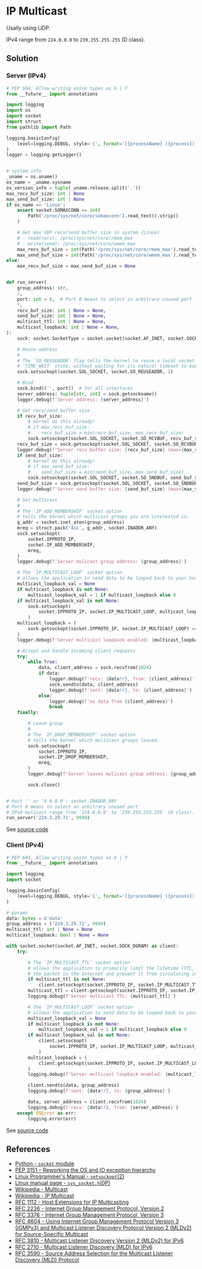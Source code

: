 # IP Multicast

Usally using UDP.

IPv4 range from `224.0.0.0` to `239.255.255.255` (D class).

## Solution

### Server (IPv4)

```python
# PEP 604, Allow writing union types as X | Y
from __future__ import annotations

import logging
import os
import socket
import struct
from pathlib import Path

logging.basicConfig(
    level=logging.DEBUG, style='{', format='[{processName} ({process})] {message}'
)
logger = logging.getLogger()


# system info
_uname = os.uname()
os_name = _uname.sysname
os_version_info = tuple(_uname.release.split('.'))
max_recv_buf_size: int | None
max_send_buf_size: int | None
if os_name == 'Linux':
    assert socket.SOMAXCONN == int(
        Path('/proc/sys/net/core/somaxconn').read_text().strip()
    )

    # Get max UDP recv/send buffer size in system (Linux)
    # - read(recv): /proc/sys/net/core/rmem_max
    # - write(send): /proc/sys/net/core/wmem_max
    max_recv_buf_size = int(Path('/proc/sys/net/core/rmem_max').read_text().strip())
    max_send_buf_size = int(Path('/proc/sys/net/core/wmem_max').read_text().strip())
else:
    max_recv_buf_size = max_send_buf_size = None


def run_server(
    group_address: str,
    /,
    port: int = 0,  # Port 0 means to select an arbitrary unused port
    *,
    recv_buf_size: int | None = None,
    send_buf_size: int | None = None,
    multicast_ttl: int | None = None,
    multicast_loopback: int | None = None,
):
    sock: socket.SocketType = socket.socket(socket.AF_INET, socket.SOCK_DGRAM)

    # Reuse address
    #
    # The `SO_REUSEADDR` flag tells the kernel to reuse a local socket in
    # `TIME_WAIT` state, without waiting for its natural timeout to expire
    sock.setsockopt(socket.SOL_SOCKET, socket.SO_REUSEADDR, 1)

    # Bind
    sock.bind(('', port))  # for all interfaces
    server_address: tuple[str, int] = sock.getsockname()
    logger.debug(f'Server address: {server_address}')

    # Set recv/send buffer size
    if recv_buf_size:
        # kernel do this already!
        # if max_recv_buf_size:
        #    recv_buf_size = min(recv_buf_size, max_recv_buf_size)
        sock.setsockopt(socket.SOL_SOCKET, socket.SO_RCVBUF, recv_buf_size)
    recv_buf_size = sock.getsockopt(socket.SOL_SOCKET, socket.SO_RCVBUF)
    logger.debug(f'Server recv buffer size: {recv_buf_size} (max={max_recv_buf_size})')
    if send_buf_size:
        # kernel do this already!
        # if max_send_buf_size:
        #    send_buf_size = min(send_buf_size, max_send_buf_size)
        sock.setsockopt(socket.SOL_SOCKET, socket.SO_SNDBUF, send_buf_size)
    send_buf_size = sock.getsockopt(socket.SOL_SOCKET, socket.SO_SNDBUF)
    logger.debug(f'Server send buffer size: {send_buf_size} (max={max_send_buf_size})')

    # Set multicast
    #
    # The `IP_ADD_MEMBERSHIP` socket option
    # tells the kernel which multicast groups you are interested in.
    g_addr = socket.inet_aton(group_address)
    mreq = struct.pack('4sL', g_addr, socket.INADDR_ANY)
    sock.setsockopt(
        socket.IPPROTO_IP,
        socket.IP_ADD_MEMBERSHIP,
        mreq,
    )
    logger.debug(f'Server mulicast group address: {group_address}')

    # The `IP_MULTICAST_LOOP` socket option
    # allows the application to send data to be looped back to your host or not.
    multicast_loopback_val = None
    if multicast_loopback is not None:
        multicast_loopback_val = 1 if multicast_loopback else 0
    if multicast_loopback_val is not None:
        sock.setsockopt(
            socket.IPPROTO_IP, socket.IP_MULTICAST_LOOP, multicast_loopback_val
        )
    multicast_loopback = (
        sock.getsockopt(socket.IPPROTO_IP, socket.IP_MULTICAST_LOOP) == 1
    )
    logger.debug(f'Server multicast loopback enabled: {multicast_loopback}')

    # Accept and handle incoming client requests
    try:
        while True:
            data, client_address = sock.recvfrom(1024)
            if data:
                logger.debug(f'recv: {data!r}, from: {client_address}')
                sock.sendto(data, client_address)
                logger.debug(f'sent: {data!r}, to: {client_address}')
            else:
                logger.debug(f'no data from {client_address}')
                break
    finally:

        # Leave group
        #
        # The `IP_DROP_MEMBERSHIP` socket option
        # tells the kernel which multicast groups leaved.
        sock.setsockopt(
            socket.IPPROTO_IP,
            socket.IP_DROP_MEMBERSHIP,
            mreq,
        )
        logger.debug(f'Server leaves mulicast group address: {group_address}')

        sock.close()


# host '' or '0.0.0.0': socket.INADDR_ANY
# Port 0 means to select an arbitrary unused port
# IPv4 mulicast range from `224.0.0.0` to `239.255.255.255` (D class).
run_server('224.3.29.71', 9999)
```

See [source code](https://github.com/leven-cn/python-cookbook/blob/main/examples/core/ipv4_multicast_udp_server.py)

### Client (IPv4)

```python
# PEP 604, Allow writing union types as X | Y
from __future__ import annotations

import logging
import socket

logging.basicConfig(
    level=logging.DEBUG, style='{', format='[{processName} ({process})] {message}'
)

# params
data: bytes = b'data'
group_address = ('224.3.29.71', 9999)
multicast_ttl: int | None = None
multicast_loopback: bool | None = None

with socket.socket(socket.AF_INET, socket.SOCK_DGRAM) as client:
    try:

        # The `IP_MULTICAST_TTL` socket option
        # allows the application to primarily limit the lifetime (TTL, Time-to-Live) of
        # the packet in the Internet and prevent it from circulating indefinitely.
        if multicast_ttl is not None:
            client.setsockopt(socket.IPPROTO_IP, socket.IP_MULTICAST_TTL, multicast_ttl)
        multicast_ttl = client.getsockopt(socket.IPPROTO_IP, socket.IP_MULTICAST_TTL)
        logging.debug(f'Server multicast TTL: {multicast_ttl}')

        # The `IP_MULTICAST_LOOP` socket option
        # allows the application to send data to be looped back to your host or not.
        multicast_loopback_val = None
        if multicast_loopback is not None:
            multicast_loopback_val = 1 if multicast_loopback else 0
        if multicast_loopback_val is not None:
            client.setsockopt(
                socket.IPPROTO_IP, socket.IP_MULTICAST_LOOP, multicast_loopback_val
            )
        multicast_loopback = (
            client.getsockopt(socket.IPPROTO_IP, socket.IP_MULTICAST_LOOP) == 1
        )
        logging.debug(f'Server multicast loopback enabled: {multicast_loopback}')

        client.sendto(data, group_address)
        logging.debug(f'sent: {data!r}, to: {group_address}')

        data, server_address = client.recvfrom(1024)
        logging.debug(f'recv: {data!r}, from: {server_address}')
    except OSError as err:
        logging.error(err)
```

See [source code](https://github.com/leven-cn/python-cookbook/blob/main/examples/core/ipv4_multicast_udp_client.py)

## References

- [Python - `socket` module](https://docs.python.org/3/library/socket.html)
- [PEP 3151 – Reworking the OS and IO exception hierarchy](https://peps.python.org/pep-3151/)
- [Linux Programmer's Manual - `setsockopt`(2)](https://manpages.debian.org/bullseye/manpages-dev/setsockopt.2.en.html)
- [Linux manual page - `sys_socket.h`(0P)](https://man7.org/linux/man-pages/man0/sys_socket.h.0p.html)
- [Wikipedia - Multicast](https://en.wikipedia.org/wiki/Multicast)
- [Wikipedia - IP Multicast](https://en.wikipedia.org/wiki/IP_multicast)
- [RFC 1112 - Host Extensions for IP Multicasting](https://datatracker.ietf.org/doc/html/rfc1112)
- [RFC 2236 - Internet Group Management Protocol, Version 2](https://datatracker.ietf.org/doc/html/rfc2236)
- [RFC 3376 - Internet Group Management Protocol, Version 3](https://datatracker.ietf.org/doc/html/rfc3376)
- [RFC 4604 - Using Internet Group Management Protocol Version 3 (IGMPv3) and Multicast Listener Discovery Protocol Version 2 (MLDv2) for Source-Specific Multicast](https://datatracker.ietf.org/doc/html/rfc4604)
- [RFC 3810 - Multicast Listener Discovery Version 2 (MLDv2) for IPv6](https://datatracker.ietf.org/doc/html/rfc3810)
- [RFC 2710 - Multicast Listener Discovery (MLD) for IPv6](https://datatracker.ietf.org/doc/html/rfc2710)
- [RFC 3590 - Source Address Selection for the Multicast Listener Discovery (MLD) Protocol](https://datatracker.ietf.org/doc/html/rfc3590)
